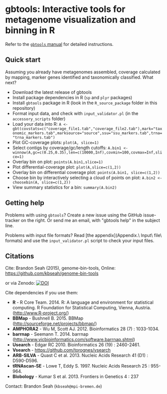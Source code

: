 # gbtools: Interactive tools for metagenome visualization and binning in R

Refer to the [`gbtools` manual](https://github.com/kbseah/genome-bin-tools/wiki) for detailed instructions.

## Quick start

Assuming you already have metagenomes assembled, coverage calculated by mapping, marker genes identified and taxonomically classified. What next?

 * Download the latest release of gbtools
 * Install package dependencies in R (`sp` and `plyr` packages)
 * Install `gbtools` package in R (look in the `R_source_package` folder in this repository)
 * Format input data, and check with `input_validator.pl` (in the `accessory_scripts` folder)
 * Load your data into R: `A <- gbt(covstats=c("coverage_file1.tab","coverage_file2.tab"),mark="taxonomic_markers.tab",marksource="source",ssu="ssu_markers.tab",trna="trna_markers.tab")`
 * Plot GC-coverage plots: `plot(A, slice=1)`
 * Select contigs by coverage/gc/length cutoffs: `A.bin1 <- winnow(A,gc=c(0.25,0.35),len=c(10000,Inf),covmin=100,covmax=Inf,slice=1)`
 * Overlay bin on plot: `points(A.bin1,slice=1)`
 * Plot differential-coverage plot: `plot(A,slice=c(1,2))`
 * Overlay bin on differential coverage plot: `points(A.bin1, slice=c(1,2))`
 * Choose bin by interactively selecting a cloud of points on plot: `A.bin2 <- choosebin(A, slice=c(1,2))`
 * View summary statistics for a bin: `summary(A.bin2)`

## Getting help

Problems with using `gbtools`? Create a new issue using the GitHub issue-tracker on the right. Or send me an email, with "gbtools help" in the subject line.

Problems with input file formats? Read [the appendix](Appendix.\ Input\ file\ formats) and use the `input_validator.pl` script to check your input files.

## Citations 

Cite: Brandon Seah (2015), genome-bin-tools, Online: https://github.com/kbseah/genome-bin-tools

or via Zenodo: [![DOI](https://zenodo.org/badge/doi/10.5281/zenodo.18785.svg)](http://dx.doi.org/10.5281/zenodo.18785)

Cite dependencies if you use them:
* **R** -  R Core Team. 2014. R: A language and environment for statistical computing. R Foundation for Statistical Computing, Vienna, Austria. (http://www.R-project.org/)
* **BBMap** - Bushnell B. 2015. BBMap (http://sourceforge.net/projects/bbmap/)
* **AMPHORA2** - Wu M, Scott AJ. 2012. Bioinformatics 28 (7) : 1033-1034.
* **barrnap** - Seemann T. 2014. barrnap (http://www.vicbioinformatics.com/software.barrnap.shtml)
* **Usearch** - Edgar RC 2010. Bioinformatics 26 (19) : 2460-2461.
* **Vsearch** - https://github.com/torognes/vsearch
* **ARB-SILVA** - Quast C et al. 2013. Nucleic Acids Research 41 (D1) : D590-D596.
* **tRNAscan-SE** - Lowe T, Eddy S. 1997. Nucleic Acids Research 25 : 955-964.
* **Blobology** - Kumar S et al. 2013. Frontiers in Genetics 4 : 237

Contact: Brandon Seah (`kbseah@mpi-bremen.de`)
